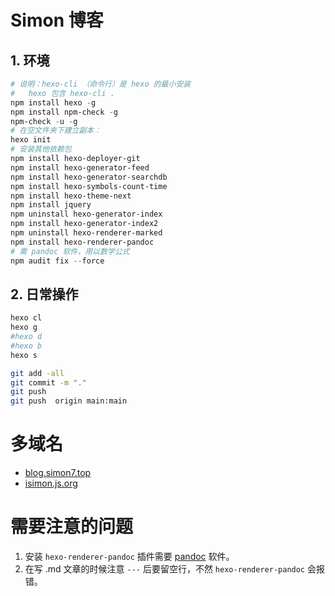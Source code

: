 # Simon 博客

## 1. 环境

```powershell
# 说明：hexo-cli （命令行）是 hexo 的最小安装
#   hexo 包含 hexo-cli .
npm install hexo -g
npm install npm-check -g
npm-check -u -g
# 在空文件夹下建立副本：
hexo init
# 安装其他依赖包
npm install hexo-deployer-git
npm install hexo-generator-feed
npm install hexo-generator-searchdb
npm install hexo-symbols-count-time
npm install hexo-theme-next
npm install jquery
npm uninstall hexo-generator-index
npm install hexo-generator-index2
npm uninstall hexo-renderer-marked
npm install hexo-renderer-pandoc
# 需 pandoc 软件，用以数学公式
npm audit fix --force
```
## 2. 日常操作

```bash
hexo cl 
hexo g 
#hexo d 
#hexo b 
hexo s 

git add -all
git commit -m "."
git push
git push  origin main:main

```

# 多域名

- [blog.simon7.top](https://blog.simon7.top)
- [isimon.js.org](https://isimon.js.org)


# 需要注意的问题

1. 安装 `hexo-renderer-pandoc` 插件需要 [pandoc](https://github.com/jgm/pandoc) 软件。
2. 在写 .md 文章的时候注意 `---` 后要留空行，不然 `hexo-renderer-pandoc` 会报错。